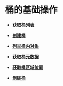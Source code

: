 # 桶的基础操作<a name="obs_04_0019"></a>

-   **[获取桶列表](获取桶列表-0.md)**  

-   **[创建桶](创建桶-1.md)**  

-   **[列举桶内对象](列举桶内对象.md)**  

-   **[获取桶元数据](获取桶元数据.md)**  

-   **[获取桶区域位置](获取桶区域位置.md)**  

-   **[删除桶](删除桶.md)**  


